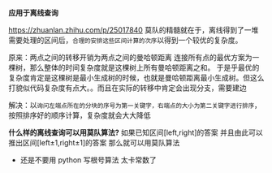 **应用于离线查询**

https://zhuanlan.zhihu.com/p/25017840
莫队的精髓就在于，离线得到了一堆需要处理的区间后，`合理的安排这些区间计算的次序`以得到一个较优的复杂度。

原来：两点之间的转移开销为两点之间的曼哈顿距离
连接所有点的最优方案为一棵树，那么整体的时间复杂度就是这棵树上所有曼哈顿距离之和。
于是乎最优的复杂度肯定是这棵树是最小生成树的时候，也就是曼哈顿距离最小生成树。但这么打貌似代码复杂度有点大。。而且在实际的转移中肯定会出现分支，需要建边

解决：以`询问左端点所在的分块的序号为第一关键字，右端点的大小为第二关键字进行排序`，按照排序好的顺序计算，复杂度就会大大降低

**什么样的离线查询可以用莫队算法?**
如果已知区间[left,right]的答案 并且由此可以推出区间[left±1,right±1]的答案 那么就可以用莫队算法

- 还是不要用 python 写根号算法 太卡常数了
